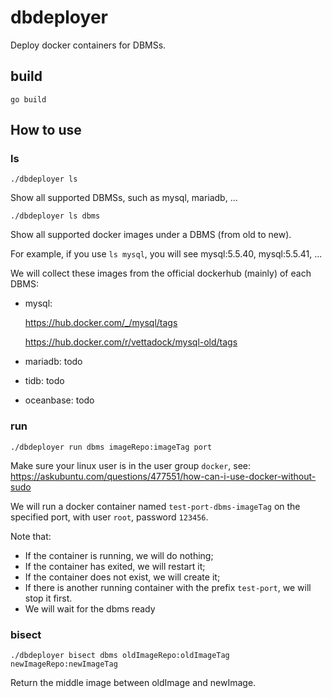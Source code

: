 # dbdeployer
Deploy docker containers for DBMSs.

## build

```shell
go build
```

## How to use

### ls

```shell
./dbdeployer ls
```

Show all supported DBMSs, such as mysql, mariadb, ...

```shell
./dbdeployer ls dbms
```

Show all supported docker images under a DBMS (from old to new).

For example, if you use `ls mysql`, you will see mysql:5.5.40, mysql:5.5.41, ...

We will collect these images from the official dockerhub (mainly) of each DBMS:

* mysql:

  https://hub.docker.com/_/mysql/tags

  https://hub.docker.com/r/vettadock/mysql-old/tags

* mariadb: todo

* tidb: todo

* oceanbase: todo

### run

```shell
./dbdeployer run dbms imageRepo:imageTag port
```

Make sure your linux user is in the user group `docker`, see:
https://askubuntu.com/questions/477551/how-can-i-use-docker-without-sudo

We will run a docker container named `test-port-dbms-imageTag` on the specified port, with user `root`, password `123456`.

Note that:

* If the container is running, we will do nothing;
* If the container has exited, we will restart it;
* If the container does not exist, we will create it;
* If there is another running container with the prefix `test-port`, we will stop it first.
* We will wait for the dbms ready

### bisect

```shell
./dbdeployer bisect dbms oldImageRepo:oldImageTag newImageRepo:newImageTag
```

Return the middle image between oldImage and newImage.
